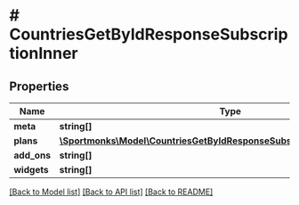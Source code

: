 # # CountriesGetByIdResponseSubscriptionInner

## Properties

Name | Type | Description | Notes
------------ | ------------- | ------------- | -------------
**meta** | **string[]** |  | [optional]
**plans** | [**\Sportmonks\Model\CountriesGetByIdResponseSubscriptionInnerPlansInner[]**](CountriesGetByIdResponseSubscriptionInnerPlansInner.md) |  | [optional]
**add_ons** | **string[]** |  | [optional]
**widgets** | **string[]** |  | [optional]

[[Back to Model list]](../../README.md#models) [[Back to API list]](../../README.md#endpoints) [[Back to README]](../../README.md)
